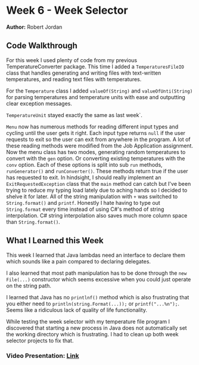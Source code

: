 # Week 6 - Week Selector

**Author:** Robert Jordan

## Code Walkthrough

For this week I used plenty of code from my previous TemperatureConverter package. This time I added a `TemperaturesFileIO` class that handles generating and writing files with text-written temperatures, and reading text files with temperatures.

For the `Temperature` class I added `valueOf(String)` and `valueOfUnti(String)` for parsing temperatures and temperature units with ease and outputting clear exception messages.

`TemperatureUnit` stayed exactly the same as last week`.

`Menu` now has numerous methods for reading different input types and cycling until the user gets it right. Each input type returns `null` if the user requests to exit so the user can exit from anywhere in the program. A lot of these reading methods were modified from the Job Application assignment. Now the menu class has two modes, generating random temperatures to convert with the `gen` option. Or converting existing temperatures with the `conv` option. Each of these options is split into sub `run` methods, `runGenerator()` and `runConverter()`. These methods return true if the user has requested to exit. In hindsight, I should really implement an `ExitRequestedException` class that the `main` method can catch but I've been trying to reduce my typing load lately due to aching hands so I decided to shelve it for later. All of the string manipulation with `+` was switched to `String.format()` and `printf`. Honestly I hate having to type out `String.format` every time instead of using C#'s method of string interpolation. C# string interpolation also saves much more column space than `String.format()`.

## What I Learned this Week

This week I learned that Java lambdas need an interface to declare them which sounds like a pain compared to declaring delegates.

I also learned that most path manipulation has to be done through the `new File(...)` constructor which seems excessive when you could just operate on the string path.

I learned that Java has no `printlnf()` method which is also frustrating that you either need to `println(string.Format(...));` or `printf("...%n");`. Seems like a ridiculous lack of quality of life functionality.

While testing the week selector with my temperature file program I discovered that starting a new process in Java does not automatically set the working directory which is frustrating. I had to clean up both week selector projects to fix that.

### Video Presentation: [Link](https://www.youtube.com/watch?v=zrxgCCT6fB4)